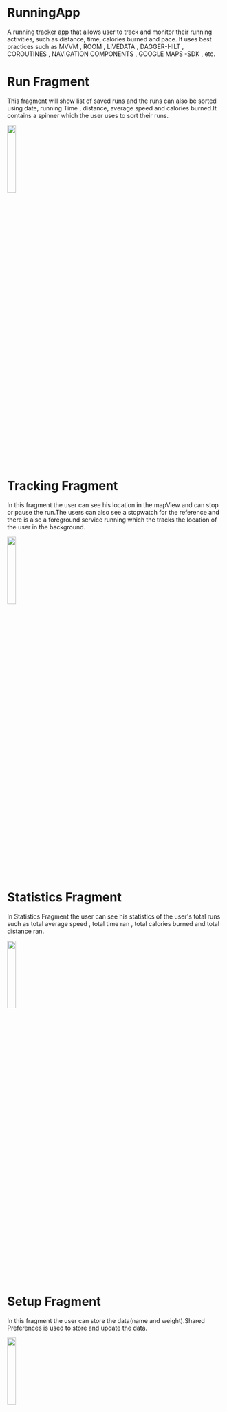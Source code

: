 # RunningApp

A running tracker app that allows user to track and monitor their
running activities, such as distance, time, calories burned and pace.
It uses best practices such as MVVM , ROOM , LIVEDATA , DAGGER-HILT , 
COROUTINES , NAVIGATION COMPONENTS , GOOGLE MAPS -SDK , etc.


# Run Fragment
This fragment will show list of saved runs and the runs can also be sorted using date, running Time , distance, average speed and calories burned.It contains a spinner which the user uses to sort their runs. 


<img src="https://res.cloudinary.com/dixttklud/image/upload/v1674788355/RunningAppSS/Screenshot_20230126-110023_RunningApp_nlwwm1.jpg" width="20%" height="20%">

# Tracking Fragment
In this fragment the user can see his location in the mapView and can stop or pause the run.The users can also see a stopwatch for the reference and there is also a foreground service running which the tracks the location of the user in the background.

<img src="https://res.cloudinary.com/dixttklud/image/upload/v1674788372/RunningAppSS/Screenshot_20230126-110101_RunningApp_mkrosf.jpg" width="20%" height="20%">

# Statistics Fragment 
In Statistics Fragment the user can see his statistics of the user's total runs such as total average speed , total time ran , total calories burned and total distance ran.

<img src="https://res.cloudinary.com/dixttklud/image/upload/v1674788390/RunningAppSS/Screenshot_20230126-110122_RunningApp_hl9122.jpg" width="20%" height="20%">


# Setup Fragment
In this fragment the user can store the data(name and weight).Shared Preferences is used to store and update the data.

<img src="https://res.cloudinary.com/dixttklud/image/upload/v1675011114/RunningAppSS/Screenshot_20230129_221931_zl0frd.png" width="20%" height="20%">

# Setting Fragment
In setting Fragment the user can update the data(name and weight).

<img src="https://res.cloudinary.com/dixttklud/image/upload/v1675011114/RunningAppSS/Screenshot_20230129_222100_vfw6vj.png" width="20%" height="20%">
